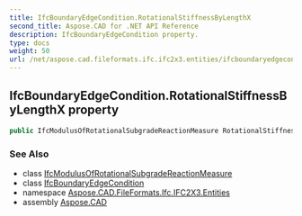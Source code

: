```yaml
---
title: IfcBoundaryEdgeCondition.RotationalStiffnessByLengthX
second_title: Aspose.CAD for .NET API Reference
description: IfcBoundaryEdgeCondition property. 
type: docs
weight: 50
url: /net/aspose.cad.fileformats.ifc.ifc2x3.entities/ifcboundaryedgecondition/rotationalstiffnessbylengthx/
---
```

## IfcBoundaryEdgeCondition.RotationalStiffnessByLengthX property

```csharp
public IfcModulusOfRotationalSubgradeReactionMeasure RotationalStiffnessByLengthX { get; set; }
```

### See Also

* class [IfcModulusOfRotationalSubgradeReactionMeasure](../../../aspose.cad.fileformats.ifc.ifc2x3.types/ifcmodulusofrotationalsubgradereactionmeasure/)
* class [IfcBoundaryEdgeCondition](../)
* namespace [Aspose.CAD.FileFormats.Ifc.IFC2X3.Entities](../../../aspose.cad.fileformats.ifc.ifc2x3.entities/)
* assembly [Aspose.CAD](../../../)


